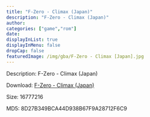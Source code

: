 ```yaml
---
title: "F-Zero - Climax (Japan)"
description: "F-Zero - Climax (Japan)"
author: 
categories: ["game","rom"]
date: 
displayInList: true
displayInMenu: false
dropCap: false
featuredImage: /img/gba/F-Zero - Climax [Japan].jpg
---
```


Description: F-Zero - Climax (Japan)

Download: <a style="text-decoration:underline;" href="https://mega.nz/#!OKZSyAAa!6KKlBCbiZpAtjOuKGWsid_rOh5bdNt6Q8k2DIFYuY3g" target = "_blank" rel = "nofollow" > F-Zero - Climax (Japan)</a>

Size: 16777216

MD5: 8D27B349BCA44D938B67F9A28712F6C9

